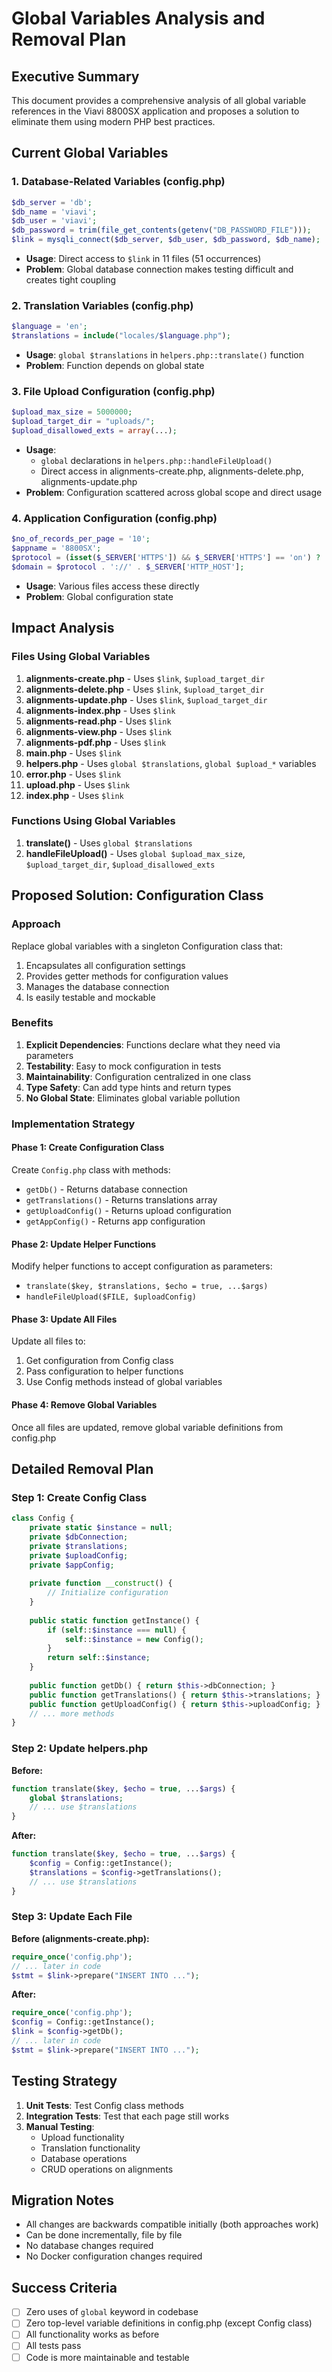 # Global Variables Analysis and Removal Plan

## Executive Summary

This document provides a comprehensive analysis of all global variable references in the Viavi 8800SX application and proposes a solution to eliminate them using modern PHP best practices.

## Current Global Variables

### 1. Database-Related Variables (config.php)
```php
$db_server = 'db';
$db_name = 'viavi';
$db_user = 'viavi';
$db_password = trim(file_get_contents(getenv("DB_PASSWORD_FILE")));
$link = mysqli_connect($db_server, $db_user, $db_password, $db_name);
```
- **Usage**: Direct access to `$link` in 11 files (51 occurrences)
- **Problem**: Global database connection makes testing difficult and creates tight coupling

### 2. Translation Variables (config.php)
```php
$language = 'en';
$translations = include("locales/$language.php");
```
- **Usage**: `global $translations` in `helpers.php::translate()` function
- **Problem**: Function depends on global state

### 3. File Upload Configuration (config.php)
```php
$upload_max_size = 5000000;
$upload_target_dir = "uploads/";
$upload_disallowed_exts = array(...);
```
- **Usage**: 
  - `global` declarations in `helpers.php::handleFileUpload()`
  - Direct access in alignments-create.php, alignments-delete.php, alignments-update.php
- **Problem**: Configuration scattered across global scope and direct usage

### 4. Application Configuration (config.php)
```php
$no_of_records_per_page = '10';
$appname = '8800SX';
$protocol = (isset($_SERVER['HTTPS']) && $_SERVER['HTTPS'] == 'on') ? 'https' : 'http';
$domain = $protocol . '://' . $_SERVER['HTTP_HOST'];
```
- **Usage**: Various files access these directly
- **Problem**: Global configuration state

## Impact Analysis

### Files Using Global Variables

1. **alignments-create.php** - Uses `$link`, `$upload_target_dir`
2. **alignments-delete.php** - Uses `$link`, `$upload_target_dir`
3. **alignments-update.php** - Uses `$link`, `$upload_target_dir`
4. **alignments-index.php** - Uses `$link`
5. **alignments-read.php** - Uses `$link`
6. **alignments-view.php** - Uses `$link`
7. **alignments-pdf.php** - Uses `$link`
8. **main.php** - Uses `$link`
9. **helpers.php** - Uses `global $translations`, `global $upload_*` variables
10. **error.php** - Uses `$link`
11. **upload.php** - Uses `$link`
12. **index.php** - Uses `$link`

### Functions Using Global Variables

1. **translate()** - Uses `global $translations`
2. **handleFileUpload()** - Uses `global $upload_max_size`, `$upload_target_dir`, `$upload_disallowed_exts`

## Proposed Solution: Configuration Class

### Approach

Replace global variables with a singleton Configuration class that:
1. Encapsulates all configuration settings
2. Provides getter methods for configuration values
3. Manages the database connection
4. Is easily testable and mockable

### Benefits

1. **Explicit Dependencies**: Functions declare what they need via parameters
2. **Testability**: Easy to mock configuration in tests
3. **Maintainability**: Configuration centralized in one class
4. **Type Safety**: Can add type hints and return types
5. **No Global State**: Eliminates global variable pollution

### Implementation Strategy

#### Phase 1: Create Configuration Class
Create `Config.php` class with methods:
- `getDb()` - Returns database connection
- `getTranslations()` - Returns translations array
- `getUploadConfig()` - Returns upload configuration
- `getAppConfig()` - Returns app configuration

#### Phase 2: Update Helper Functions
Modify helper functions to accept configuration as parameters:
- `translate($key, $translations, $echo = true, ...$args)`
- `handleFileUpload($FILE, $uploadConfig)`

#### Phase 3: Update All Files
Update all files to:
1. Get configuration from Config class
2. Pass configuration to helper functions
3. Use Config methods instead of global variables

#### Phase 4: Remove Global Variables
Once all files are updated, remove global variable definitions from config.php

## Detailed Removal Plan

### Step 1: Create Config Class

```php
class Config {
    private static $instance = null;
    private $dbConnection;
    private $translations;
    private $uploadConfig;
    private $appConfig;
    
    private function __construct() {
        // Initialize configuration
    }
    
    public static function getInstance() {
        if (self::$instance === null) {
            self::$instance = new Config();
        }
        return self::$instance;
    }
    
    public function getDb() { return $this->dbConnection; }
    public function getTranslations() { return $this->translations; }
    public function getUploadConfig() { return $this->uploadConfig; }
    // ... more methods
}
```

### Step 2: Update helpers.php

**Before:**
```php
function translate($key, $echo = true, ...$args) {
    global $translations;
    // ... use $translations
}
```

**After:**
```php
function translate($key, $echo = true, ...$args) {
    $config = Config::getInstance();
    $translations = $config->getTranslations();
    // ... use $translations
}
```

### Step 3: Update Each File

**Before (alignments-create.php):**
```php
require_once('config.php');
// ... later in code
$stmt = $link->prepare("INSERT INTO ...");
```

**After:**
```php
require_once('config.php');
$config = Config::getInstance();
$link = $config->getDb();
// ... later in code
$stmt = $link->prepare("INSERT INTO ...");
```

## Testing Strategy

1. **Unit Tests**: Test Config class methods
2. **Integration Tests**: Test that each page still works
3. **Manual Testing**: 
   - Upload functionality
   - Translation functionality
   - Database operations
   - CRUD operations on alignments

## Migration Notes

- All changes are backwards compatible initially (both approaches work)
- Can be done incrementally, file by file
- No database changes required
- No Docker configuration changes required

## Success Criteria

- [ ] Zero uses of `global` keyword in codebase
- [ ] Zero top-level variable definitions in config.php (except Config class)
- [ ] All functionality works as before
- [ ] All tests pass
- [ ] Code is more maintainable and testable
